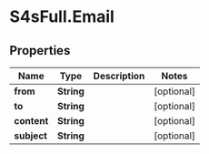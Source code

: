 # S4sFull.Email

## Properties
Name | Type | Description | Notes
------------ | ------------- | ------------- | -------------
**from** | **String** |  | [optional] 
**to** | **String** |  | [optional] 
**content** | **String** |  | [optional] 
**subject** | **String** |  | [optional] 


